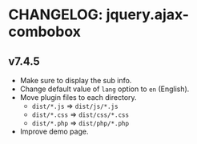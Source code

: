# CHANGELOG: jquery.ajax-combobox

## v7.4.5
- Make sure to display the sub info.
- Change default value of `lang` option to `en` (English).
- Move plugin files to each directory.
    - `dist/*.js` => `dist/js/*.js`
    - `dist/*.css` => `dist/css/*.css`
    - `dist/*.php` => `dist/php/*.php`
- Improve demo page.
